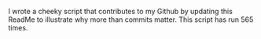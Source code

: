 I wrote a cheeky script that contributes to my Github by updating this ReadMe to illustrate why more than commits matter. This script has run 565 times.